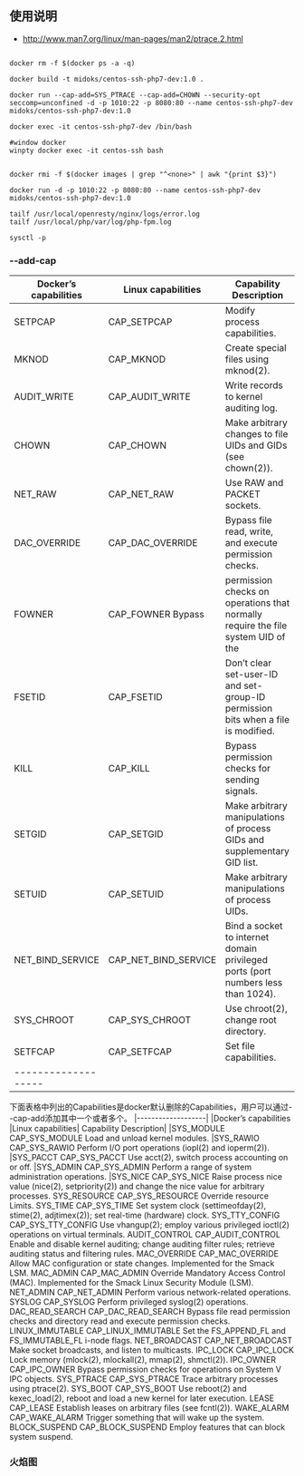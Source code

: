 ## 使用说明

- http://www.man7.org/linux/man-pages/man2/ptrace.2.html

```

docker rm -f $(docker ps -a -q)

docker build -t midoks/centos-ssh-php7-dev:1.0 .

docker run --cap-add=SYS_PTRACE --cap-add=CHOWN --security-opt seccomp=unconfined -d -p 1010:22 -p 8080:80 --name centos-ssh-php7-dev midoks/centos-ssh-php7-dev:1.0

docker exec -it centos-ssh-php7-dev /bin/bash

#window docker
winpty docker exec -it centos-ssh bash


docker rmi -f $(docker images | grep "^<none>" | awk "{print $3}")

docker run -d -p 1010:22 -p 8080:80 --name centos-ssh-php7-dev midoks/centos-ssh-php7-dev:1.0

tailf /usr/local/openresty/nginx/logs/error.log
tailf /usr/local/php/var/log/php-fpm.log

sysctl -p

```

### --add-cap

|Docker’s capabilities	|Linux capabilities	| Capability Description|
|-----------------------|-------------------|-----------------------|
|SETPCAP		|CAP_SETPCAP 	|Modify process capabilities.|
|MKNOD			|CAP_MKNOD		|Create special files using mknod(2).|
|AUDIT_WRITE	|CAP_AUDIT_WRITE	|Write records to kernel auditing log.|
|CHOWN			|CAP_CHOWN		|Make arbitrary changes to file UIDs and GIDs (see chown(2)).|
|NET_RAW		|CAP_NET_RAW	|Use RAW and PACKET sockets.|
|DAC_OVERRIDE 	|	CAP_DAC_OVERRIDE	|Bypass file read, write, and execute permission checks.|
|FOWNER			|CAP_FOWNER	Bypass |permission checks on operations that normally require the file system UID of the |process to match the UID of the file.|
|FSETID			|CAP_FSETID	|Don’t clear set-user-ID and set-group-ID permission bits when a file is modified.|
|KILL			|CAP_KILL	|Bypass permission checks for sending signals.|
|SETGID			|CAP_SETGID	|Make arbitrary manipulations of process GIDs and supplementary GID list.|
|SETUID			|CAP_SETUID	|Make arbitrary manipulations of process UIDs.|
|NET_BIND_SERVICE|CAP_NET_BIND_SERVICE	|Bind a socket to internet domain privileged ports (port numbers less than 1024).|
SYS_CHROOT		|CAP_SYS_CHROOT	|Use chroot(2), change root directory.|
SETFCAP			|CAP_SETFCAP	|Set file capabilities.|
|-------------------|
下面表格中列出的Capabilities是docker默认删除的Capabilities，用户可以通过--cap-add添加其中一个或者多个。
|-------------------|
|Docker’s capabilities	|Linux capabilities|	Capability Description|
|SYS_MODULE	CAP_SYS_MODULE	Load and unload kernel modules.
|SYS_RAWIO	CAP_SYS_RAWIO	Perform I/O port operations (iopl(2) and ioperm(2)).
|SYS_PACCT	CAP_SYS_PACCT	Use acct(2), switch process accounting on or off.
|SYS_ADMIN	CAP_SYS_ADMIN	Perform a range of system administration operations.
|SYS_NICE	CAP_SYS_NICE	Raise process nice value (nice(2), setpriority(2)) and change the nice value for arbitrary processes.
SYS_RESOURCE	CAP_SYS_RESOURCE	Override resource Limits.
SYS_TIME	CAP_SYS_TIME	Set system clock (settimeofday(2), stime(2), adjtimex(2)); set real-time (hardware) clock.
SYS_TTY_CONFIG	CAP_SYS_TTY_CONFIG	Use vhangup(2); employ various privileged ioctl(2) operations on virtual terminals.
AUDIT_CONTROL	CAP_AUDIT_CONTROL	Enable and disable kernel auditing; change auditing filter rules; retrieve auditing status and filtering rules.
MAC_OVERRIDE	CAP_MAC_OVERRIDE	Allow MAC configuration or state changes. Implemented for the Smack LSM.
MAC_ADMIN	CAP_MAC_ADMIN	Override Mandatory Access Control (MAC). Implemented for the Smack Linux Security Module (LSM).
NET_ADMIN	CAP_NET_ADMIN	Perform various network-related operations.
SYSLOG	CAP_SYSLOG	Perform privileged syslog(2) operations.
DAC_READ_SEARCH	CAP_DAC_READ_SEARCH	Bypass file read permission checks and directory read and execute permission checks.
LINUX_IMMUTABLE	CAP_LINUX_IMMUTABLE	Set the FS_APPEND_FL and FS_IMMUTABLE_FL i-node flags.
NET_BROADCAST	CAP_NET_BROADCAST	Make socket broadcasts, and listen to multicasts.
IPC_LOCK	CAP_IPC_LOCK	Lock memory (mlock(2), mlockall(2), mmap(2), shmctl(2)).
IPC_OWNER	CAP_IPC_OWNER	Bypass permission checks for operations on System V IPC objects.
SYS_PTRACE	CAP_SYS_PTRACE	Trace arbitrary processes using ptrace(2).
SYS_BOOT	CAP_SYS_BOOT	Use reboot(2) and kexec_load(2), reboot and load a new kernel for later execution.
LEASE	CAP_LEASE	Establish leases on arbitrary files (see fcntl(2)).
WAKE_ALARM	CAP_WAKE_ALARM	Trigger something that will wake up the system.
BLOCK_SUSPEND	CAP_BLOCK_SUSPEND	Employ features that can block system suspend.


### 火焰图
```


```
